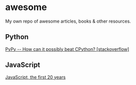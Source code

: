 # awesome
My own repo of awesome articles, books &amp; other resources.

## Python

[PyPy -- How can it possibly beat CPython? [stackoverflow]](https://stackoverflow.com/questions/2591879/pypy-how-can-it-possibly-beat-cpython)

## JavaScript

[JavaScript, the first 20 years](https://zenodo.org/record/3707008#.YUkCuaBUtpQ)
